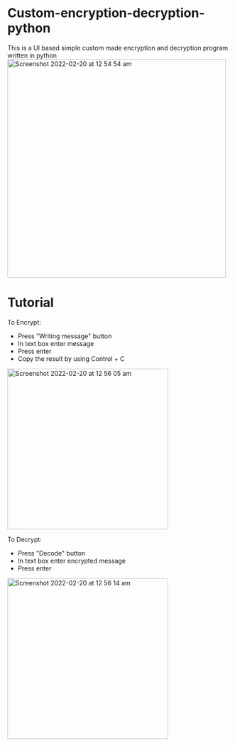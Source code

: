 # Custom-encryption-decryption-python
This is a UI based simple custom made encryption and decryption program written in python
<img width="492" alt="Screenshot 2022-02-20 at 12 54 54 am" src="https://user-images.githubusercontent.com/76784461/154824248-d48d6278-94f0-45b9-b9dd-8b0348749d1f.png">

# Tutorial
To Encrypt:
- Press "Writing message" button
- In text box enter message
- Press enter
- Copy the result by using Control + C

<img width="362" alt="Screenshot 2022-02-20 at 12 56 05 am" src="https://user-images.githubusercontent.com/76784461/154824268-1c30e01a-3183-4e98-96fa-dc1747b2f335.png">

To Decrypt:
- Press "Decode" button
- In text box enter encrypted message
- Press enter
<img width="362" alt="Screenshot 2022-02-20 at 12 56 14 am" src="https://user-images.githubusercontent.com/76784461/154824323-12e66a66-11f1-438e-b3e5-542b6ab84306.png">
